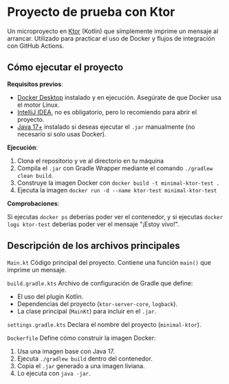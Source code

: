 # Proyecto de prueba con Ktor

Un microproyecto en [Ktor](https://ktor.io) (Kotlin) que simplemente imprime un mensaje al arrancar. Utilizado para practicar el uso de Docker y flujos de integración con GitHub Actions.

## Cómo ejecutar el proyecto

**Requisitos previos**:

- [Docker Desktop](https://www.docker.com/products/docker-desktop/) instalado y en ejecución. Asegúrate de que Docker usa el motor Linux.
- [IntelliJ IDEA](https://www.jetbrains.com/idea/), no es obligatorio, pero lo recomiendo para abrir el proyecto.
- [Java 17+](https://adoptium.net/) instalado si deseas ejecutar el `.jar` manualmente (no necesario si solo usas Docker).

**Ejecución**:

1. Clona el repositorio y ve al directorio en tu máquina
2. Compila el `.jar` con Gradle Wrapper mediante el comando `./gradlew clean build`.
3. Construye la imagen Docker con `docker build -t minimal-ktor-test .`
4. Ejecuta la imagen `docker run -d --name ktor-test minimal-ktor-test`

**Comprobaciones**:

Si ejecutas `docker ps` deberías poder ver el contenedor, y si ejecutas `docker logs ktor-test` deberías poder ver el mensaje "¡Estoy vivo!".

## Descripción de los archivos principales

`Main.kt`
Código principal del proyecto. Contiene una función `main()` que imprime un mensaje.


`build.gradle.kts`
Archivo de configuración de Gradle que define:
- El uso del plugin Kotlin.
- Dependencias del proyecto (`ktor-server-core`, `logback`).
- La clase principal (`MainKt`) para incluir en el `.jar`.

`settings.gradle.kts`
Declara el nombre del proyecto (`minimal-ktor`).

`Dockerfile`
Define cómo construir la imagen Docker:

1. Usa una imagen base con Java 17.
2. Ejecuta `./gradlew build` dentro del contenedor.
3. Copia el `.jar` generado a una imagen liviana.
4. Lo ejecuta con `java -jar`.
